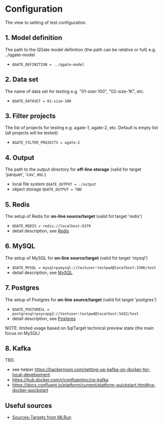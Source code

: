# Configuration

The view to setting of test configuration.

## 1. Model definition
The path to the QGate model definition (the path can be relative or full) e.g. ../qgate-model
  - `QGATE_DEFINITION = ../qgate-model`

## 2. Data set
The name of data set for testing e.g. "01-size-100", "02-size-1K", etc.
  - `QGATE_DATASET = 01-size-100`

## 3. Filter projects
The list of projects for testing e.g. agate-1, agate-2, etc. 
Default is empty list (all projects will be tested)
  - `QGATE_FILTER_PROJECTS = agate-2`

## 4. Output
The path to the output directory for **off-line storage** (valid for target 'parquet', 'csv', etc.)
  - local file system `QGATE_OUTPUT = ./output`
  - object storage `QGATE_OUTPUT = TBD`

## 5. Redis
The setup of Redis for **on-line source/target** (valid fot target 'redis')
  - `QGATE_REDIS = redis://localhost:6379`
  - detail description, see [Redis](./redis.md)

## 6. MySQL
The setup of MySQL for **on-line source/target** (valid fot target 'mysql')
  - `QGATE_MYSQL = mysql+pymysql://testuser:testpwd@localhost:3306/test`
  - detail description, see [MySQL](./mysql.md)

## 7. Postgres
The setup of Postgres for **on-line source/target** (valid fot target 'postgres')
  - `QGATE_POSTGRESL = postgresql+psycopg2://testuser:testpwd@localhost:5432/test`
  - detail description, see [Postgres](./postgres.md)

NOTE: limited usage based on SqlTarget technical preview state
    (the main focus on MySQL)

## 8. Kafka
TBD. 
 - see helper https://hackernoon.com/setting-up-kafka-on-docker-for-local-development
 - https://hub.docker.com/r/confluentinc/cp-kafka
 - https://docs.confluent.io/platform/current/platform-quickstart.html#ce-docker-quickstart

## Useful sources
 - [Sources-Targets from MLRun](https://docs.mlrun.org/en/latest/feature-store/sources-targets.html)